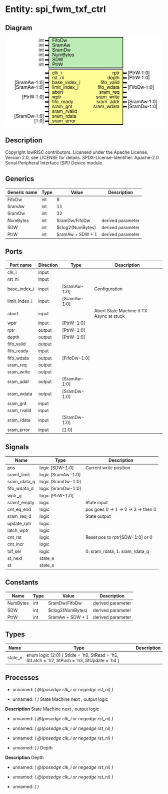 # Entity: spi_fwm_txf_ctrl
## Diagram
![Diagram](spi_fwm_txf_ctrl.svg "Diagram")
## Description
Copyright lowRISC contributors.
 Licensed under the Apache License, Version 2.0, see LICENSE for details.
 SPDX-License-Identifier: Apache-2.0
 Serial Peripheral Interface (SPI) Device module.
 
## Generics
| Generic name | Type | Value            | Description       |
| ------------ | ---- | ---------------- | ----------------- |
| FifoDw       | int  | 8                |                   |
| SramAw       | int  | 11               |                   |
| SramDw       | int  | 32               |                   |
| NumBytes     | int  | SramDw/FifoDw    | derived parameter |
| SDW          | int  | $clog2(NumBytes) | derived parameter |
| PtrW         | int  | SramAw + SDW + 1 | derived parameter |
## Ports
| Port name     | Direction | Type         | Description                              |
| ------------- | --------- | ------------ | ---------------------------------------- |
| clk_i         | input     |              |                                          |
| rst_ni        | input     |              |                                          |
| base_index_i  | input     | [SramAw-1:0] | Configuration                            |
| limit_index_i | input     | [SramAw-1:0] |                                          |
| abort         | input     |              | Abort State Machine if TX Async at stuck |
| wptr          | input     | [PtrW-1:0]   |                                          |
| rptr          | output    | [PtrW-1:0]   |                                          |
| depth         | output    | [PtrW-1:0]   |                                          |
| fifo_valid    | output    |              |                                          |
| fifo_ready    | input     |              |                                          |
| fifo_wdata    | output    | [FifoDw-1:0] |                                          |
| sram_req      | output    |              |                                          |
| sram_write    | output    |              |                                          |
| sram_addr     | output    | [SramAw-1:0] |                                          |
| sram_wdata    | output    | [SramDw-1:0] |                                          |
| sram_gnt      | input     |              |                                          |
| sram_rvalid   | input     |              |                                          |
| sram_rdata    | input     | [SramDw-1:0] |                                          |
| sram_error    | input     | [1:0]        |                                          |
## Signals
| Name         | Type               | Description                         |
| ------------ | ------------------ | ----------------------------------- |
| pos          | logic [SDW-1:0]    | Current write position              |
| sramf_limit  | logic [SramAw-1:0] |                                     |
| sram_rdata_q | logic [SramDw-1:0] |                                     |
| fifo_wdata_d | logic [SramDw-1:0] |                                     |
| wptr_q       | logic [PtrW-1:0]   |                                     |
| sramf_empty  | logic              | State input                         |
| cnt_eq_end   | logic              | pos goes 0 -> 1 -> 2 -> 3 -> then 0 |
| sram_req_d   | logic              | State output                        |
| update_rptr  | logic              |                                     |
| latch_wptr   | logic              |                                     |
| cnt_rst      | logic              | Reset pos to rptr[SDW-1:0] or 0     |
| cnt_incr     | logic              |                                     |
| txf_sel      | logic              | 0: sram_rdata, 1: sram_rdata_q      |
| st_next      | state_e            |                                     |
| st           | state_e            |                                     |
## Constants
| Name     | Type | Value            | Description       |
| -------- | ---- | ---------------- | ----------------- |
| NumBytes | int  | SramDw/FifoDw    | derived parameter |
| SDW      | int  | $clog2(NumBytes) | derived parameter |
| PtrW     | int  | SramAw + SDW + 1 | derived parameter |
## Types
| Name    | Type                                                                                                                      | Description |
| ------- | ------------------------------------------------------------------------------------------------------------------------- | ----------- |
| state_e | enum logic [2:0] {     StIdle   = 'h0,     StRead   = 'h1,     StLatch  = 'h2,     StPush   = 'h3,     StUpdate = 'h4   } |             |
## Processes
- unnamed: _( @(posedge clk_i or negedge rst_ni) )_

- unnamed: _(  )_
State Machine next , output logic

**Description**
State Machine next , output logic

- unnamed: _( @(posedge clk_i or negedge rst_ni) )_

- unnamed: _( @(posedge clk_i or negedge rst_ni) )_

- unnamed: _( @(posedge clk_i or negedge rst_ni) )_

- unnamed: _(  )_
Depth

**Description**
Depth

- unnamed: _( @(posedge clk_i or negedge rst_ni) )_

- unnamed: _( @(posedge clk_i or negedge rst_ni) )_

- unnamed: _(  )_

